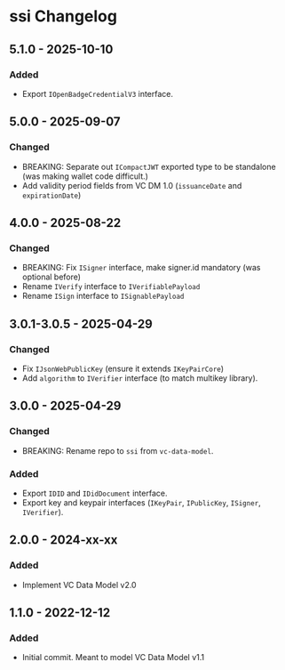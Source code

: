 # ssi Changelog

## 5.1.0 - 2025-10-10
### Added
- Export `IOpenBadgeCredentialV3` interface.

## 5.0.0 - 2025-09-07
### Changed
- BREAKING: Separate out `ICompactJWT` exported type to be standalone (was
  making wallet code difficult.)
- Add validity period fields from VC DM 1.0 (`issuanceDate` and `expirationDate`)

## 4.0.0 - 2025-08-22
### Changed
- BREAKING: Fix `ISigner` interface, make signer.id mandatory (was optional before)
- Rename `IVerify` interface to `IVerifiablePayload`
- Rename `ISign` interface to `ISignablePayload`

## 3.0.1-3.0.5 - 2025-04-29
### Changed
- Fix `IJsonWebPublicKey` (ensure it extends `IKeyPairCore`)
- Add `algorithm` to `IVerifier` interface (to match multikey library).

## 3.0.0 - 2025-04-29
### Changed
- BREAKING: Rename repo to `ssi` from `vc-data-model`.

### Added
- Export `IDID` and `IDidDocument` interface.
- Export key and keypair interfaces (`IKeyPair`, `IPublicKey`, `ISigner`, `IVerifier`).

## 2.0.0 - 2024-xx-xx
### Added
- Implement VC Data Model v2.0

## 1.1.0 - 2022-12-12
### Added
- Initial commit. Meant to model VC Data Model v1.1
